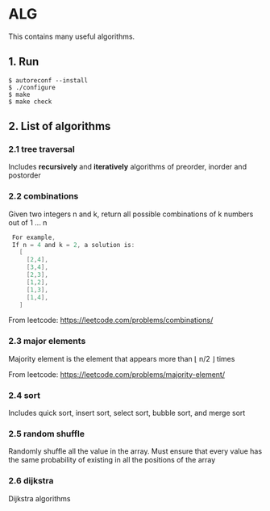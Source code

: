 # ALG

This contains many useful algorithms.


## 1. Run

```
$ autoreconf --install
$ ./configure
$ make
$ make check
```

## 2. List of algorithms

### 2.1 tree traversal

Includes **recursively** and **iteratively** algorithms of preorder, inorder and postorder

### 2.2 combinations

Given two integers n and k, return all possible combinations of k numbers out of 1 ... n
```C
 For example,
 If n = 4 and k = 2, a solution is:
   [
     [2,4],
     [3,4],
     [2,3],
     [1,2],
     [1,3],
     [1,4],
   ]
```

From leetcode: https://leetcode.com/problems/combinations/

### 2.3 major elements

Majority element is the element that appears more than ⌊ n/2 ⌋ times

From leetcode: https://leetcode.com/problems/majority-element/

### 2.4 sort

Includes quick sort, insert sort, select sort, bubble sort, and merge sort

### 2.5 random shuffle

Randomly shuffle all the value in the array. Must ensure that every value has the same probability
of existing in all the positions of the array

### 2.6 dijkstra

Dijkstra algorithms
